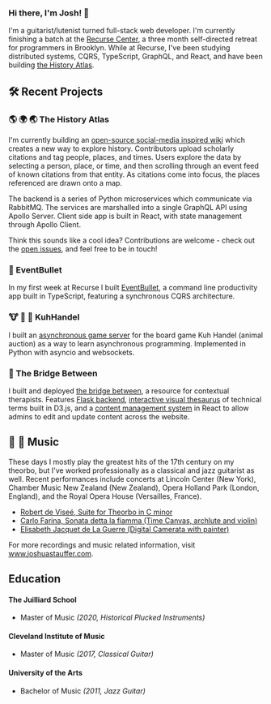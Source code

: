 ### Hi there, I'm Josh! 👋
I'm a guitarist/lutenist turned full-stack web developer. I'm currently finishing a batch at the [Recurse Center](https://www.recurse.com/), a three month self-directed retreat for programmers in Brooklyn. While at Recurse, I've been studying distributed systems, CQRS, TypeScript, GraphQL, and React, and have been building [the History Atlas](https://github.com/joshua-stauffer/thehistoryatlas).

## 🛠️ Recent Projects

###  🌎   🌍   🌏  The History Atlas 
I'm currently building an [open-source social-media inspired wiki](https://github.com/joshua-stauffer/thehistoryatlas) which creates a new way to explore history. Contributors upload scholarly citations and tag people, places, and times. Users explore the data by selecting a person, place, or time, and then scrolling through an event feed of known citations from that entity. As citations come into focus, the places referenced are drawn onto a map. 

The backend is a series of Python microservices which communicate via RabbitMQ. The services are marshalled into a single GraphQL API using Apollo Server. Client side app is built in React, with state management through Apollo Client. 

Think this sounds like a cool idea? Contributions are welcome - check out the [open issues](https://github.com/joshua-stauffer/thehistoryatlas/issues), and feel free to be in touch!

###  📝 EventBullet
In my first week at Recurse I built [EventBullet](https://github.com/joshua-stauffer/EventBullet), a command line productivity app built in TypeScript, featuring a synchronous CQRS architecture.

### 🐮 🐷 🐶 KuhHandel
I built an [asynchronous game server](https://github.com/joshua-stauffer/Kuhhandel) for the board game Kuh Handel (animal auction) as a way to learn asynchronous programming. Implemented in Python with asyncio and websockets.

### 🌉 The Bridge Between
I built and deployed [the bridge between](https://www.thebridgebetween.org), a resource for contextual therapists. Features [Flask backend](https://github.com/joshua-stauffer/bridge-flask), [interactive visual thesaurus](https://github.com/joshua-stauffer/visual-thesaurus) of technical terms built in D3.js, and a [content management system](https://github.com/joshua-stauffer/dashboard) in React to allow admins to edit and update content across the website.

##  🎵 🎸 Music
These days I mostly play the greatest hits of the 17th century on my theorbo, but I've worked professionally as a classical and jazz guitarist as well. Recent performances include concerts at Lincoln Center (New York), Chamber Music New Zealand (New Zealand), Opera Holland Park (London, England), and the Royal Opera House (Versailles, France).
- [Robert de Viseé, Suite for Theorbo in C minor](https://youtu.be/ETa48V7M0eE)
- [Carlo Farina, Sonata detta la fiamma (Time Canvas, archlute and violin)](https://youtu.be/-P62PCNJf3k)
- [Elisabeth Jacquet de La Guerre (Digital Camerata with painter)](https://youtu.be/YOojtnzmKTU)

For more recordings and music related information, visit www.joshuastauffer.com.



## Education
#### The Juilliard School 
- Master of Music <i>(2020, Historical Plucked Instruments)</i>

#### Cleveland Institute of Music
- Master of Music <i>(2017, Classical Guitar)</i>

#### University of the Arts
- Bachelor of Music <i>(2011, Jazz Guitar)</i>
